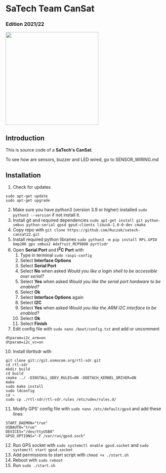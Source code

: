 # SaTech Team CanSat

### Edition 2021/22

<img src="https://drive.google.com/uc?export=view&id=1Y8iNRtcaDI3GDSQ605UacmiUN2jqexMc" style="height: 300px; max-height: 100%; width: auto" />

## Introduction

This is source code of a **SaTech's CanSat**.

To see how are sensors, buzzer and LED wired, go to SENSOR_WIRING.md

## Installation

1. Check for updates

```
sudo apt-get update
sudo apt-get upgrade
```
2. Make sure you have python3 (version 3.9 or higher) installed `sudo python3 --version` if not install it.
3. Install git and required dependencies `sudo apt-get install git python-smbus python-serial gpsd gpsd-clients libusb-1.0-0-dev cmake`
4. Copy repo with `git clone https://github.com/Ruczak/satech-cansat22.git`
5. Install required python libraries `sudo python3 -m pip install RPi.GPIO bmp280 gps smbus2 Adafruit_MCP9808 pyrtlsdr`
6. Open **Serial Port** and **I<sup>2</sup>C Port** with
   1. Type in terminal `sudo raspi-config`
   2. Select **Interface Options**
   3. Select **Serial Port**
   4. Select **No** when asked _Would you like a login shell to be accessible over serial?_
   5. Select **Yes** when asked _Would you like the serial port hardware to be enabled?_
   6. Select **Ok**
   7. Select **Interface Options** again
   8. Select **I2C**
   9. Select **Yes** when asked _Would you like the ARM I2C interface to be enabled?_
   10. Select **Ok**
   11. Select **Finish**
7. Edit config file with `sudo nano /boot/config.txt` and add or uncomment
```
dtparam=i2c_arm=on
dtparam=i2c_vc=on
```
10. Install librtlsdr with
```
git clone git://git.osmocom.org/rtl-sdr.git
cd rtl-sdr
mkdir build
cd build
cmake ../ -DINSTALL_UDEV_RULES=ON -DDETACH_KERNEL_DRIVER=ON
make
sudo make install
sudo ldconfig
cd ~
sudo cp ./rtl-sdr/rtl-sdr.rules /etc/udev/rules.d/
```
11. Modify GPS' config file with `sudo nano /etc/default/gpsd` and add these lines
```
START_DAEMON="true"
USBAUTO="true"
DEVICES="/dev/ttyUSB0"
GPSD_OPTIONS="-F /var/run/gpsd.sock"
```
12. Run GPS socket with `sudo systemctl enable gpsd.socket` and `sudo systemctl start gpsd.socket`
13. Add permissions to start script with `chmod +x ./start.sh`
14. Reboot with `sudo reboot`
15. Run `sudo ./start.sh`
